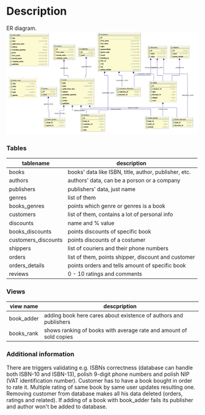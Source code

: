 # Description
ER diagram.
![diagram](diagram.png?raw=true)

### Tables
|tablename|description|
|----------|----------|
|books|books' data like ISBN, title, author, publisher, etc.|
|authors|authors' data, can be a porson or a company|
|publishers|publishers' data, just name|
|genres|list of them|
|books_genres|points which genre or genres is a book|
|customers|list of them, contains a lot of personal info|
|discounts|name and % value|
|books_discounts|points discounts of specific book|
|customers_discounts|points discounts of a costumer|
|shippers|list of couriers and their phone numbers|
|orders|list of them, points shipper, discount and customer|
|orders_details|points orders and tells amount of specific book|
|reviews|0 - 10 ratings and comments|
### Views
|view name|descpription|
|-|-|
|book_adder|adding book here cares about existence of authors and publishers|
|books_rank|shows ranking of books with average rate and amount of sold copies|

### Additional information
There are triggers validating e.g. ISBNs correctness (database can handle both ISBN-10 and ISBN-13), polish 9-digit phone numbers and polish NIP (VAT identification number).
Customer has to have a book bought in order to rate it. Multiple rating of same book by same user updates resulting one.
Removing customer from database makes all his data deleted (orders, ratings and related).
If adding of a book with book_adder fails its publisher and author won't be added to database.
